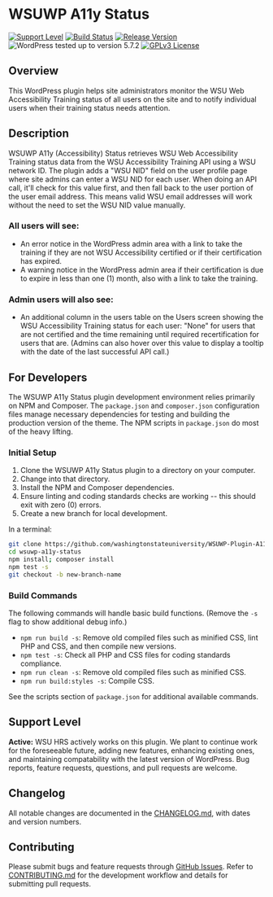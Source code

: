# WSUWP A11y Status

[![Support Level](https://img.shields.io/badge/support-active-green.svg)](#support-level) [![Build Status](https://github.com/washingtonstateuniversity/WSUWP-Plugin-A11y-Status/actions/workflows/coding-standards.yml/badge.svg)](https://github.com/washingtonstateuniversity/WSUWP-Plugin-A11y-Status/actions) [![Release Version](https://img.shields.io/github/v/release/washingtonstateuniversity/WSUWP-Plugin-A11y-Status)](https://github.com/washingtonstateuniversity/WSUWP-Plugin-A11y-Status/releases/latest) ![WordPress tested up to version 5.7.2](https://img.shields.io/badge/WordPress-v5.7.2%20tested-success.svg) [![GPLv3 License](https://img.shields.io/github/license/washingtonstateuniversity/WSUWP-Plugin-A11y-Status)](https://github.com/washingtonstateuniversity/WSUWP-Plugin-A11y-Status/blob/develop/LICENSE.md)

## Overview

This WordPress plugin helps site administrators monitor the WSU Web Accessibility Training status of all users on the site and to notify individual users when their training status needs attention.

## Description

WSUWP A11y (Accessibility) Status retrieves WSU Web Accessibility Training status data from the WSU Accessibility Training API using a WSU network ID. The plugin adds a "WSU NID" field on the user profile page where site admins can enter a WSU NID for each user. When doing an API call, it'll check for this value first, and then fall back to the user portion of the user email address. This means valid WSU email addresses will work without the need to set the WSU NID value manually.

### All users will see:

- An error notice in the WordPress admin area with a link to take the training if they are not WSU Accessibility certified or if their certification has expired.
- A warning notice in the WordPress admin area if their certification is due to expire in less than one (1) month, also with a link to take the training.

### Admin users will also see:

- An additional column in the users table on the Users screen showing the WSU Accessibility Training status for each user: "None" for users that are not certified and the time remaining until required recertification for users that are. (Admins can also hover over this value to display a tooltip with the date of the last successful API call.)

## For Developers

The WSUWP A11y Status plugin development environment relies primarily on NPM and Composer. The `package.json` and `composer.json` configuration files manage necessary dependencies for testing and building the production version of the theme. The NPM scripts in `package.json` do most of the heavy lifting.

### Initial Setup

1. Clone the WSUWP A11y Status plugin to a directory on your computer.
2. Change into that directory.
3. Install the NPM and Composer dependencies.
4. Ensure linting and coding standards checks are working -- this should exit with zero (0) errors.
5. Create a new branch for local development.

In a terminal:

~~~bash
git clone https://github.com/washingtonstateuniversity/WSUWP-Plugin-A11y-Status.git wsuwp-a11y-status
cd wsuwp-a11y-status
npm install; composer install
npm test -s
git checkout -b new-branch-name
~~~

### Build Commands

The following commands will handle basic build functions. (Remove the `-s` flag to show additional debug info.)

- `npm run build -s`: Remove old compiled files such as minified CSS, lint PHP and CSS, and then compile new versions.
- `npm test -s`: Check all PHP and CSS files for coding standards compliance.
- `npm run clean -s`: Remove old compiled files such as minified CSS.
- `npm run build:styles -s`: Compile CSS.

See the scripts section of `package.json` for additional available commands.

## Support Level

**Active:** WSU HRS actively works on this plugin. We plant to continue work for the foreseeable future, adding new features, enhancing existing ones, and maintaining compatability with the latest version of WordPress. Bug reports, feature requests, questions, and pull requests are welcome.

## Changelog

All notable changes are documented in the [CHANGELOG.md](https://github.com/washingtonstateuniversity/WSUWP-Plugin-A11y-Status/blob/develop/CHANGELOG.md), with dates and version numbers.

## Contributing

Please submit bugs and feature requests through [GitHub Issues](https://github.com/washingtonstateuniversity/WSUWP-Plugin-A11y-Status/issues). Refer to [CONTRIBUTING.md](https://github.com/washingtonstateuniversity/WSUWP-Plugin-A11y-Status/blob/develop/CONTRIBUTING.md) for the development workflow and details for submitting pull requests.
